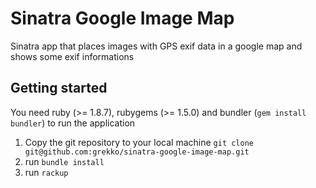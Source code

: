 # Sinatra Google Image Map

Sinatra app that places images with GPS exif data in a google map and shows some exif informations

## Getting started

You need ruby (>= 1.8.7), rubygems (>= 1.5.0) and bundler (`gem install bundler`) to run the application

1. Copy the git repository to your local machine `git clone git@github.com:grekko/sinatra-google-image-map.git`
2. run `bundle install`
3. run `rackup`
